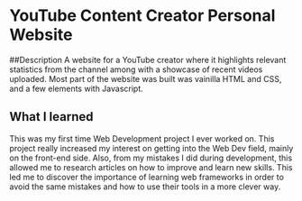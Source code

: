 # YouTube Content Creator Personal Website
##Description
A website for a YouTube creator where it highlights relevant statistics from the channel among with a showcase of recent videos uploaded. Most part of the website was built was vainilla HTML and CSS, and a few elements with Javascript.

## What I learned
This was my first time Web Development project I ever worked on. This project really increased my interest on getting into the Web Dev field, mainly on the front-end side. Also, from my mistakes I did during development, this allowed me to research articles on how to improve and learn new skills. This led me to discover the importance of learning web frameworks in order to avoid the same mistakes and how to use their tools in a more clever way.
